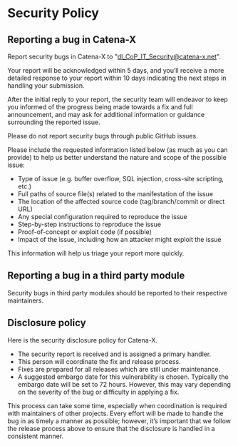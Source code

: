 # Security Policy
 
## Reporting a bug in Catena-X
 
Report security bugs in Catena-X to "dl_CoP_IT_Security@catena-x.net".
 
Your report will be acknowledged within 5 days, and you’ll receive a more detailed response to your report within 10 days indicating the next steps in handling your submission.
 
After the initial reply to your report, the security team will endeavor to keep you informed of the progress being made towards a fix and full announcement, and may ask for additional information or guidance surrounding the reported issue.
 
Please do not report security bugs through public GitHub issues.
 
Please include the requested information listed below (as much as you can provide) to help us better understand the nature and scope of the possible issue:
 
- Type of issue (e.g. buffer overflow, SQL injection, cross-site scripting, etc.)
- Full paths of source file(s) related to the manifestation of the issue
- The location of the affected source code (tag/branch/commit or direct URL)
- Any special configuration required to reproduce the issue
- Step-by-step instructions to reproduce the issue
- Proof-of-concept or exploit code (if possible)
- Impact of the issue, including how an attacker might exploit the issue

This information will help us triage your report more quickly. 
 
## Reporting a bug in a third party module
 
Security bugs in third party modules should be reported to their respective maintainers.
 
## Disclosure policy
 
Here is the security disclosure policy for Catena-X.
 
- The security report is received and is assigned a primary handler. 
- This person will coordinate the fix and release process. 
- Fixes are prepared for all releases which are still under maintenance. 
- A suggested embargo date for this vulnerability is chosen. Typically the embargo date will be set to 72 hours. However, this may vary depending on the severity of the bug or difficulty in applying a fix.
 
This process can take some time, especially when coordination is required with maintainers of other projects. 
Every effort will be made to handle the bug in as timely a manner as possible; however, it’s important that we follow the release process above to ensure that the disclosure is handled in a consistent manner.
